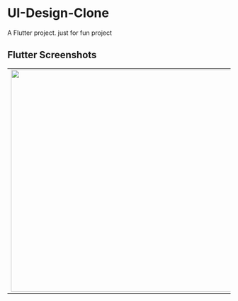 # UI-Design-Clone

A Flutter project.
just for fun project

## Flutter Screenshots

<table>
<td>
<img src="assets/images/flutter_01.jpeg/" height="500em" />
</td>
<td>
<img src="assets/images/flutter_02.jpeg/" height="500em" />
</td>
</table>
